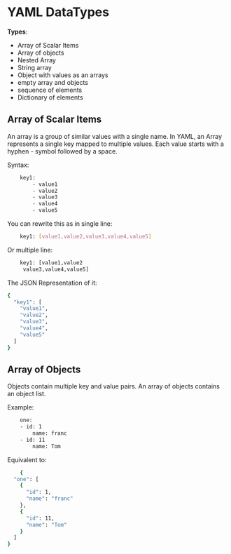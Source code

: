 # YAML DataTypes

**Types**:

- Array of Scalar Items
- Array of objects
- Nested Array
- String array
- Object with values as an arrays
- empty array and objects
- sequence of elements
- Dictionary of elements

## Array of Scalar Items

An array is a group of similar values with a single name. In YAML, an Array represents a single key mapped to multiple values. Each value starts with a hyphen - symbol followed by a space.

Syntax:

```bash
    key1:
        - value1
        - value2
        - value3
        - value4
        - value5
```

You can rewrite this as in single line:

```bash
    key1: [value1,value2,value3,value4,value5]
```

Or multiple line:

```bash
    key1: [value1,value2
     value3,value4,value5]
```

The JSON Representation of it:

```bash
{
  "key1": [
    "value1",
    "value2",
    "value3",
    "value4",
    "value5"
  ]
}
```

## Array of Objects

Objects contain multiple key and value pairs. An array of objects contains an object list.

Example:

```bash
    one:
    - id: 1
        name: franc
    - id: 11
        name: Tom
```

Equivalent to:

```bash
    {
  "one": [
    {
      "id": 1,
      "name": "franc"
    },
    {
      "id": 11,
      "name": "Tom"
    }
  ]
}
```
